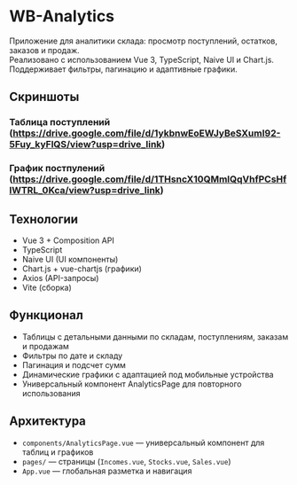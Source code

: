 # WB-Analytics

Приложение для аналитики склада: просмотр поступлений, остатков, заказов и продаж.  
Реализовано с использованием Vue 3, TypeScript, Naive UI и Chart.js. Поддерживает фильтры, пагинацию и адаптивные графики.

## Скриншоты

### Таблица поступлений (https://drive.google.com/file/d/1ykbnwEoEWJyBeSXumI92-5Fuy_kyFlQS/view?usp=drive_link)
### График постпулений (https://drive.google.com/file/d/1THsncX10QMmlQqVhfPCsHflWTRL_0Kca/view?usp=drive_link)

## Технологии

- Vue 3 + Composition API
- TypeScript
- Naive UI (UI компоненты)
- Chart.js + vue-chartjs (графики)
- Axios (API-запросы)
- Vite (сборка)

## Функционал

- Таблицы с детальными данными по складам, поступлениям, заказам и продажам
- Фильтры по дате и складу
- Пагинация и подсчет сумм
- Динамические графики с адаптацией под мобильные устройства
- Универсальный компонент AnalyticsPage для повторного использования

## Архитектура

- `components/AnalyticsPage.vue` — универсальный компонент для таблиц и графиков
- `pages/` — страницы (`Incomes.vue`, `Stocks.vue`, `Sales.vue`)
- `App.vue` — глобальная разметка и навигация

